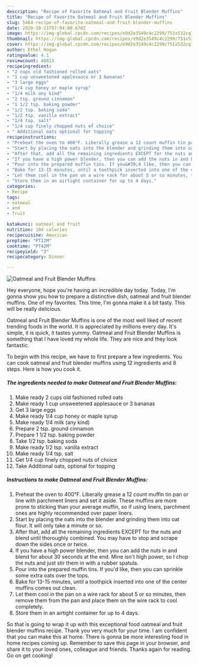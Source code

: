 ```yaml
---
description: "Recipe of Favorite Oatmeal and Fruit Blender Muffins"
title: "Recipe of Favorite Oatmeal and Fruit Blender Muffins"
slug: 5464-recipe-of-favorite-oatmeal-and-fruit-blender-muffins
date: 2020-10-21T07:04:08.670Z
image: https://img-global.cpcdn.com/recipes/e9d2e3549c4c2299/751x532cq70/oatmeal-and-fruit-blender-muffins-recipe-main-photo.jpg
thumbnail: https://img-global.cpcdn.com/recipes/e9d2e3549c4c2299/751x532cq70/oatmeal-and-fruit-blender-muffins-recipe-main-photo.jpg
cover: https://img-global.cpcdn.com/recipes/e9d2e3549c4c2299/751x532cq70/oatmeal-and-fruit-blender-muffins-recipe-main-photo.jpg
author: Ethel Hogan
ratingvalue: 4.1
reviewcount: 40813
recipeingredient:
- "2 cups old fashioned rolled oats"
- "1 cup unsweetened applesauce or 3 bananas"
- "3 large eggs"
- "1/4 cup honey or maple syrup"
- "1/4 milk any kind"
- "2 tsp. ground cinnamon"
- "1 1/2 tsp. baking powder"
- "1/2 tsp. baking soda"
- "1/2 tsp. vanilla extract"
- "1/4 tsp. salt"
- "1/4 cup finely chopped nuts of choice"
- " Additional oats optional for topping"
recipeinstructions:
- "Preheat the oven to 400°F. Liberally grease a 12 count muffin tin pan or line with parchment liners and set it aside. These muffins are more prone to sticking than your average muffin, so if using liners, parchment ones are highly recommended over paper liners."
- "Start by placing the oats into the blender and grinding them into oat flour. It will only take a minute or so."
- "After that, add all the remaining ingredients EXCEPT for the nuts and blend until thoroughly combined. You may have to stop and scrape down the sides once or twice."
- "If you have a high power blender, then you can add the nuts in and blend for about 30 seconds at the end. Mine isn&#39;t high power, so I chop the nuts and just stir them in with a rubber spatula."
- "Pour into the prepared muffin tins. If you&#39;d like, then you can sprinkle some extra oats over the tops."
- "Bake for 13-15 minutes, until a toothpick inserted into one of the center muffins comes out clean."
- "Let them cool in the pan on a wire rack for about 5 or so minutes, then remove them from the pan and place them on the wire rack to cool completely."
- "Store them in an airtight container for up to 4 days."
categories:
- Recipe
tags:
- oatmeal
- and
- fruit

katakunci: oatmeal and fruit 
nutrition: 104 calories
recipecuisine: American
preptime: "PT12M"
cooktime: "PT42M"
recipeyield: "3"
recipecategory: Dinner

---
```



![Oatmeal and Fruit Blender Muffins](https://img-global.cpcdn.com/recipes/e9d2e3549c4c2299/751x532cq70/oatmeal-and-fruit-blender-muffins-recipe-main-photo.jpg)

Hey everyone, hope you're having an incredible day today. Today, I'm gonna show you how to prepare a distinctive dish, oatmeal and fruit blender muffins. One of my favorites. This time, I'm gonna make it a bit tasty. This will be really delicious.



Oatmeal and Fruit Blender Muffins is one of the most well liked of recent trending foods in the world. It is appreciated by millions every day. It's simple, it is quick, it tastes yummy. Oatmeal and Fruit Blender Muffins is something that I have loved my whole life. They are nice and they look fantastic.


To begin with this recipe, we have to first prepare a few ingredients. You can cook oatmeal and fruit blender muffins using 12 ingredients and 8 steps. Here is how you cook it.

<!--inarticleads1-->

##### The ingredients needed to make Oatmeal and Fruit Blender Muffins:

1. Make ready 2 cups old fashioned rolled oats
1. Make ready 1 cup unsweetened applesauce or 3 bananas
1. Get 3 large eggs
1. Make ready 1/4 cup honey or maple syrup
1. Make ready 1/4 milk (any kind)
1. Prepare 2 tsp. ground cinnamon
1. Prepare 1 1/2 tsp. baking powder
1. Take 1/2 tsp. baking soda
1. Make ready 1/2 tsp. vanilla extract
1. Make ready 1/4 tsp. salt
1. Get 1/4 cup finely chopped nuts of choice
1. Take  Additional oats, optional for topping




<!--inarticleads2-->

##### Instructions to make Oatmeal and Fruit Blender Muffins:

1. Preheat the oven to 400°F. Liberally grease a 12 count muffin tin pan or line with parchment liners and set it aside. These muffins are more prone to sticking than your average muffin, so if using liners, parchment ones are highly recommended over paper liners.
1. Start by placing the oats into the blender and grinding them into oat flour. It will only take a minute or so.
1. After that, add all the remaining ingredients EXCEPT for the nuts and blend until thoroughly combined. You may have to stop and scrape down the sides once or twice.
1. If you have a high power blender, then you can add the nuts in and blend for about 30 seconds at the end. Mine isn&#39;t high power, so I chop the nuts and just stir them in with a rubber spatula.
1. Pour into the prepared muffin tins. If you&#39;d like, then you can sprinkle some extra oats over the tops.
1. Bake for 13-15 minutes, until a toothpick inserted into one of the center muffins comes out clean.
1. Let them cool in the pan on a wire rack for about 5 or so minutes, then remove them from the pan and place them on the wire rack to cool completely.
1. Store them in an airtight container for up to 4 days.




So that is going to wrap it up with this exceptional food oatmeal and fruit blender muffins recipe. Thank you very much for your time. I am confident that you can make this at home. There is gonna be more interesting food in home recipes coming up. Remember to save this page in your browser, and share it to your loved ones, colleague and friends. Thanks again for reading. Go on get cooking!
